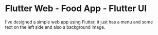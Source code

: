 # Flutter Web - Food App - Flutter UI

I've designed a simple web app using Flutter, it just has a menu and some text on the left side and also a background image.


